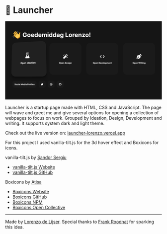 # 🚀 Launcher

![Launcher Image](./cover-image.png "Launcher Image")

Launcher is a startup page made with HTML, CSS and JavaScript. The page will wave and greet me and give several options for opening a collection of webpages to focus on work. Grouped by Ideation, Design, Development and writing. It supports system dark and light theme.

Check out the live version on: [launcher-lorenzo.vercel.app](launcher-lorenzo.vercel.app)

For this project I used vanilla-tilt.js for the 3d hover effect and Boxicons for icons.

vanilla-tilt.js by [Șandor Sergiu](https://github.com/micku7zu)
- [vanilla-tilt.js Website](https://micku7zu.github.io/vanilla-tilt.js/)
- [vanilla-tilt.js GitHub](https://github.com/micku7zu/vanilla-tilt.js)

Boxicons by [Atisa](https://github.com/atisawd)
- [Boxicons Website](https://boxicons.com/)
- [Boxicons GitHub](https://github.com/atisawd/boxicons)
- [Boxicons NPM](https://www.npmjs.com/package/boxicons)
- [Boxicons Open Collective](https://opencollective.com/boxicons)

---

Made by [Lorenzo de Lijser](https://twitter.com/lorenzodelijser). Special thanks to [Frank Roodnat](https://github.com/FrankRoodnat) for sparking this idea.